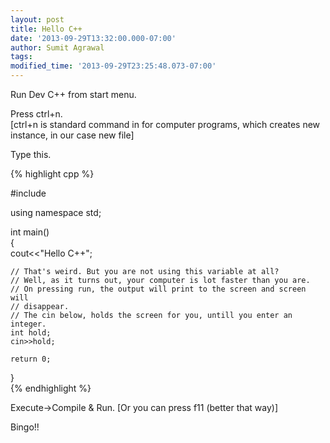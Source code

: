 ```yaml
---
layout: post
title: Hello C++
date: '2013-09-29T13:32:00.000-07:00'
author: Sumit Agrawal
tags: 
modified_time: '2013-09-29T23:25:48.073-07:00'
---
```


Run Dev C++ from start menu.  

Press ctrl+n.  
[ctrl+n is standard command in for computer programs, which creates new instance, in our case new file]  

Type this.  

{% highlight cpp %}

#include<iostream>  

using namespace std;  

int main()  
{  
    cout<<"Hello C++";  

    // That's weird. But you are not using this variable at all?
    // Well, as it turns out, your computer is lot faster than you are.
    // On pressing run, the output will print to the screen and screen will
    // disappear.
    // The cin below, holds the screen for you, untill you enter an integer.
    int hold;  
    cin>>hold;  

    return 0;  
}  
{% endhighlight %}


Execute->Compile & Run. 
[Or you can press f11 (better that way)]

Bingo!!
